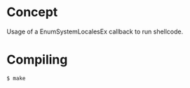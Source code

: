 # Concept

Usage of a EnumSystemLocalesEx callback to run shellcode.

# Compiling

```bash
$ make
```